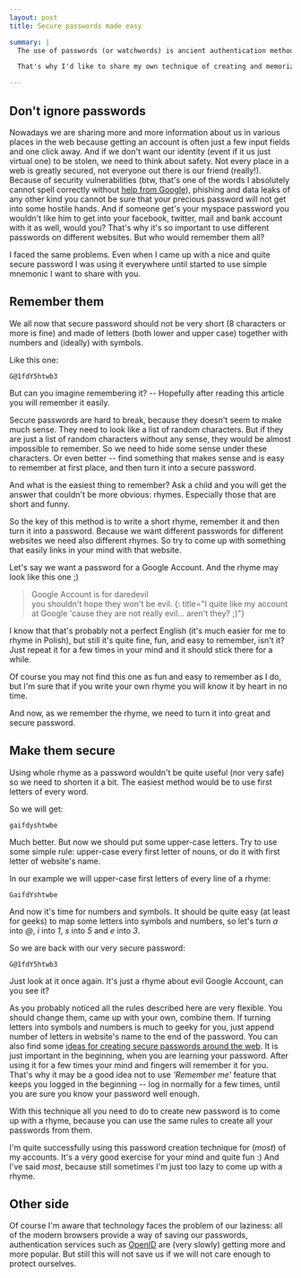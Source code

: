 ```yaml
---
layout: post
title: Secure passwords made easy

summary: |
  The use of passwords (or watchwords) is ancient authentication method, but we are stuck with it (until some revolutionary standardised biometric human recognition technique will be invented). The biggest pain about passwords is that we have to remember them -- and we are damn lazy. Things like *password*, *qwerty* and *123456* happen to be one of the most commonly used passwords. Yes, we are *that* lazy. And our laziness goes even further, because we are often so proud of our password, that we use it everywhere.

  That's why I'd like to share my own technique of creating and memorizing secure passwords. It's quite flexible, so I'm not afraid to 'open-source' it ;)

---
```


Don't ignore passwords
-------------------------

Nowadays we are sharing more and more information about us in various places in the web because getting an account is often just a few input fields and one click away. And if we don't want our identity (event if it us just virtual one) to be stolen, we need to think about safety. Not every place in a web is greatly secured, not everyone out there is our friend (really!). Because of security vulnerabilities (btw, that's one of the words I absolutely cannot spell correctly without [help from Google](http://www.google.com/search?q=vounterablities)), phishing and data leaks of any other kind you cannot be sure that your precious password will not get into some hostile hands. And if someone get's your myspace password you wouldn't like him to get into your facebook, twitter, mail and bank account with it as well, would you? That's why it's so important to use different passwords on different websites. But who would remember them all?

I faced the same problems. Even when I came up with a nice and quite secure password I was using it everywhere until started to use simple mnemonic I want to share with you.


Remember them
----------------

We all now that secure password should not be very short (8 characters or more is fine) and made of letters (both lower and upper case) together with numbers and (ideally) with symbols.

Like this one:

    G@1fdY5htwb3

But can you imagine remembering it? -- Hopefully after reading this article you will remember it easily.

Secure passwords are hard to break, because they doesn't seem to make much sense. They need to look like a list of random characters. But if they are just a list of random characters without any sense, they would be almost impossible to remember. So we need to hide some sense under these characters. Or even better -- find something that makes sense and is easy to remember at first place, and then turn it into a secure password.

And what is the easiest thing to remember? Ask a child and you will get the answer that couldn't be more obvious: rhymes. Especially those that are short and funny.

So the key of this method is to write a short rhyme, remember it and then turn it into a password. Because we want different passwords for different websites we need also different rhymes. So try to come up with something that easily links in your mind with that website.

Let's say we want a password for a Google Account. And the rhyme may look like this one ;)

> Google Account is for daredevil  
> you shouldn't hope they won't be evil.
{: title="I quite like my account at Google 'cause they are not really evil... aren't they? ;)"}

I know that that's probably not a perfect English (it's much easier for me to rhyme in Polish), but still it's quite fine, fun, and easy to remember, isn't it? Just repeat it for a few times in your mind and it should stick there for a while.

Of course you may not find this one as fun and easy to remember as I do, but I'm sure that if you write your own rhyme you will know it by heart in no time.

And now, as we remember the rhyme, we need to turn it into great and secure password.

Make them secure
-------------------

Using whole rhyme as a password wouldn't be quite useful (nor very safe) so we need to shorten it a bit. The easiest method would be to use first letters of every word.

So we will get:

    gaifdyshtwbe

Much better. But now we should put some upper-case letters. Try to use some simple rule: upper-case every first letter of nouns, or do it with first letter of website's name.

In our example we will upper-case first letters of every line of a rhyme:

    GaifdYshtwbe

And now it's time for numbers and symbols. It should be quite easy (at least for geeks) to map some letters into symbols and numbers, so let's turn *a* into *@*, *i* into *1*, *s* into *5* and *e* into *3*.

So we are back with our very secure password:

    G@1fdY5htwb3

Just look at it once again. It's just a rhyme about evil Google Account, can you see it?

As you probably noticed all the rules described here are very flexible. You should change them, came up with your own, combine them. If turning letters into symbols and numbers is much to geeky for you, just append number of letters in website's name to the end of the password. You can also find some [ideas for creating secure passwords around the web](http://email.about.com/od/staysecureandprivate/qt/et_password_sec.htm "How to Choose a Secure and Hack-Proof Email Password"). It is just important in the beginning, when you are learning your password. After using it for a few times your mind and fingers will remember it for you. That's why it may be a good idea not to use *'Remember me'* feature that keeps you logged in the beginning -- log in normally for a few times, until you are sure you know your password well enough.

With this technique all you need to do to create new password is to come up with a rhyme, because you can use the same rules to create all your passwords from them.

I'm quite successfully using this password creation technique for (*most*) of my accounts. It's a very good exercise for your mind and quite fun :) And I've said *most*, because still sometimes I'm just too lazy to come up with a rhyme.


Other side
-------------

Of course I'm aware that technology faces the problem of our laziness: all of the modern browsers provide a way of saving our passwords, authentication services such as [OpenID](http://en.wikipedia.org/wiki/OpenID) are (very slowly) getting more and more popular. But still this will not save us if we will not care enough to protect ourselves.
